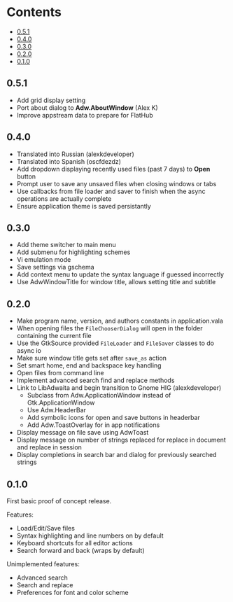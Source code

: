 Contents
========
- [0.5.1](#0.5.1)
- [0.4.0](#0.4.0)
- [0.3.0](#0.3.0)
- [0.2.0](#0.2.0)
- [0.1.0](#0.1.0)

## 0.5.1
* Add grid display setting
* Port about dialog to **Adw.AboutWindow** (Alex K)
* Improve appstream data to prepare for FlatHub

## 0.4.0
* Translated into Russian (alexkdeveloper)
* Translated into Spanish (oscfdezdz)
* Add dropdown displaying recently used files (past 7 days) to **Open** button
* Prompt user to save any unsaved files when closing windows or tabs
* Use callbacks from file loader and saver to finish when the async operations
  are actually complete
* Ensure application theme is saved persistantly

## 0.3.0
* Add theme switcher to main menu
* Add submenu for highlighting schemes
* Vi emulation mode
* Save settings via gschema
* Add context menu to update the syntax language if guessed incorrectly
* Use AdwWindowTitle for window title, allows setting title and subtitle

## 0.2.0
* Make program name, version, and authors constants in application.vala
* When opening files the `FileChooserDialog` will open in the folder containing
  the current file
* Use the GtkSource provided `FileLoader` and `FileSaver` classes to do async io
* Make sure window title gets set after `save_as` action
* Set smart home, end and backspace key handling
* Open files from command line
* Implement advanced search find and replace methods
* Link to LibAdwaita and begin transition to Gnome HIG (alexkdeveloper)
  * Subclass from Adw.ApplicationWindow instead of Gtk.ApplicationWindow
  * Use Adw.HeaderBar
  * Add symbolic icons for open and save buttons in headerbar
  * Add Adw.ToastOverlay for in app notifications
* Display message on file save using AdwToast
* Display message on number of strings replaced for replace in document and
  replace in session
* Display completions in search bar and dialog for previously searched strings

## 0.1.0
First basic proof of concept release.

Features:
* Load/Edit/Save files
* Syntax highlighting and line numbers on by default
* Keyboard shortcuts for all editor actions
* Search forward and back (wraps by default)

Unimplemented features:
* Advanced search
* Search and replace
* Preferences for font and color scheme

